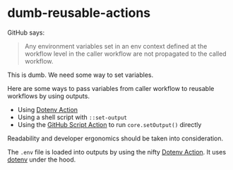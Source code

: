 # dumb-reusable-actions

GitHub says:

> Any environment variables set in an env context defined at the workflow level in the caller workflow are not propagated to the called workflow.

This is dumb. We need some way to set variables.

Here are some ways to pass variables from caller workflow to reusable workflows by using outputs.

- Using [Dotenv Action](https://github.com/marketplace/actions/dotenv-action)
- Using a shell script with `::set-output`
- Using the [GitHub Script Action](https://github.com/marketplace/actions/github-script) to run `core.setOutput()` directly

Readability and developer ergonomics should be taken into consideration.

The `.env` file is loaded into outputs by using the nifty [Dotenv Action](https://github.com/marketplace/actions/dotenv-action). It uses [dotenv](https://www.npmjs.com/package/dotenv) under the hood.